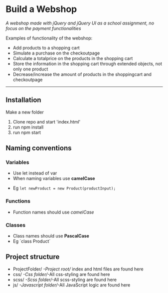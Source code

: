 # Build a Webshop

_A webshop made with jQuery and jQuery UI as a school assignment, no focus on the payment functionalities_

Examples of functionality of the webshop:

- Add products to a shopping cart
- Simulate a purchase on the checkoutpage
- Calculate a totalprice on the products in the shopping cart
- Store the information in the shopping cart through extended objects, not only one product
- Decrease/increase the amount of products in the shoppingcart and checkoutpage

---

## Installation

Make a new folder

1. Clone repo and start 'index.html'
2. run npm install
3. run npm start

## Naming conventions

### Variables

- Use let instead of var
- When naming variables use **camelCase**

* Eg `let newProduct = new Product(productInput);`

### Functions

- Function names should use _camelCase_

### Classes

- Class names should use **PascalCase**
- Eg ´class Product´

## Project structure

- ProjectFolder/ _-Project root/_ index and html files are found here
- css/ _-Css folder/_-All css-styling are found here
- scss/ _-Scss folder/_-All scss-styling are found here
- js/ _-Javascript folder/_-All JavaScript logic are found here
